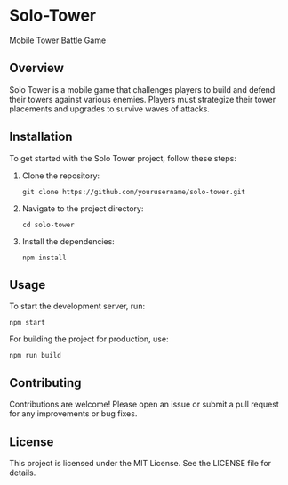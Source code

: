 # Solo-Tower
Mobile Tower Battle Game

## Overview
Solo Tower is a mobile game that challenges players to build and defend their towers against various enemies. Players must strategize their tower placements and upgrades to survive waves of attacks.

## Installation
To get started with the Solo Tower project, follow these steps:

1. Clone the repository:
   ```
   git clone https://github.com/yourusername/solo-tower.git
   ```
2. Navigate to the project directory:
   ```
   cd solo-tower
   ```
3. Install the dependencies:
   ```
   npm install
   ```

## Usage
To start the development server, run:
```
npm start
```

For building the project for production, use:
```
npm run build
```

## Contributing
Contributions are welcome! Please open an issue or submit a pull request for any improvements or bug fixes.

## License
This project is licensed under the MIT License. See the LICENSE file for details.
